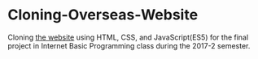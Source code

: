 # Cloning-Overseas-Website
Cloning [the website](https://99u.adobe.com/) using HTML, CSS, and JavaScript(ES5) for the final project in Internet Basic Programming class during the 2017-2 semester.
